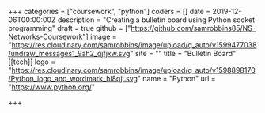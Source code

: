 +++
categories = ["coursework", "python"]
coders = []
date = 2019-12-06T00:00:00Z
description = "Creating a bulletin board using Python socket programming"
draft = true
github = ["https://github.com/samrobbins85/NS-Networks-Coursework"]
image = "https://res.cloudinary.com/samrobbins/image/upload/q_auto/v1599477038/undraw_messages1_9ah2_qjfjxw.svg"
site = ""
title = "Bulletin Board"
[[tech]]
logo = "https://res.cloudinary.com/samrobbins/image/upload/q_auto/v1598898170/Python_logo_and_wordmark_hi8qjl.svg"
name = "Python"
url = "https://www.python.org/"

+++
